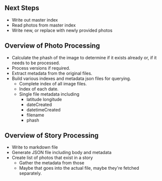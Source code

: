 ## Next Steps
- Write out master index
- Read photos from master index
- Write new, or replace with newly provided photos

## Overview of Photo Processing

- Calculate the phash of the image to determine if it exists already or, if it needs to be processed.
- Process versions if required.
- Extract metadata from the original files.
- Build various indexes and metadata json files for querying.
  - Complete index of all image files.
  - Index of each date.
  - Single file metadata including
    - latitude longitude
    - dateCreated
    - datetimeCreated
    - filename
    - phash


## Overview of Story Processing

- Write to markdown file
- Generate JSON file including body and metadata
- Create list of photos that exist in a story
  - Gather the metadata from those
  - Maybe that goes into the actual file, maybe they're fetched separately.
